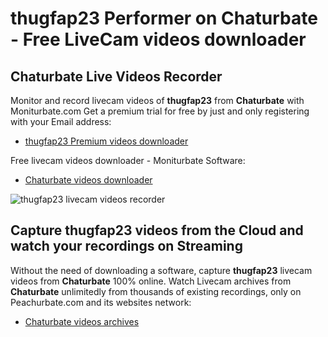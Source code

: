 # thugfap23 Performer on Chaturbate - Free LiveCam videos downloader

## Chaturbate Live Videos Recorder

Monitor and record livecam videos of **thugfap23** from **Chaturbate** with Moniturbate.com
Get a premium trial for free by just and only registering with your Email address:
* [thugfap23 Premium videos downloader](https://moniturbate.com/request-demo-licence-key.html)

Free livecam videos downloader - Moniturbate Software:
* [Chaturbate videos downloader](https://moniturbate.com/moniturbate-download-software.html)

![thugfap23 livecam videos recorder](https://peachurnet.com/templates/moniturbate-software.png)


## Capture thugfap23 videos from the Cloud and watch your recordings on Streaming

Without the need of downloading a software, capture **thugfap23** livecam videos from **Chaturbate** 100% online.
Watch Livecam archives from **Chaturbate** unlimitedly from thousands of existing recordings, only on Peachurbate.com and its websites network:
* [Chaturbate videos archives](https://peachurnet.com/)